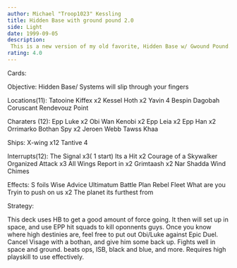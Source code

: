 ```yaml
---
author: Michael "Troop1023" Kessling
title: Hidden Base with ground pound 2.0
side: Light
date: 1999-09-05
description: 
 This is a new version of my old favorite, Hidden Base w/ Gwound Pound. It has more anti HDADTJ cards. The focus is still to hold the sky and the ground with battle order.
rating: 4.0
---
```

Cards: 

Objective:
Hidden Base/ Systems will slip through your fingers

Locations(11):
Tatooine
Kiffex x2
Kessel
Hoth x2
Yavin 4
Bespin
Dagobah
Coruscant
Rendevouz Point

Charaters (12):
Epp Luke x2
Obi Wan Kenobi x2
Epp Leia x2
Epp Han x2
Orrimarko
Bothan Spy x2
Jeroen Webb
Tawss Khaa

Ships:
X-wing x12
Tantive 4


Interrupts(12):
The Signal x3( 1 start)
Its a Hit x2
Courage of a Skywalker
Organized Attack x3
All Wings Report in x2
Grimtaash x2
Nar Shadda Wind Chimes

Effects:
S foils
Wise Advice
Ultimatum
Battle Plan
Rebel Fleet
What are you Tryin to push on us x2
The planet its furthest from  

Strategy: 

This deck uses HB to get a good amount of force going. It then will set up in space, and use EPP hit squads to kill oponnents guys. Once you know where high destinies are, feel free to put out Obi/Luke against Epic Duel. Cancel Visage with a bothan, and give him some back up. Fights well in space and ground. beats ops, ISB, black and blue, and more. Requires high playskill to use effectively.